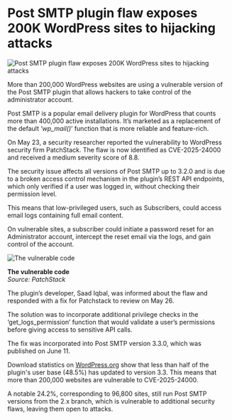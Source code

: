 # Post SMTP plugin flaw exposes 200K WordPress sites to hijacking attacks

![Post SMTP plugin flaw exposes 200K WordPress sites to hijacking attacks](https://www.bleepstatic.com/content/hl-images/2023/12/07/back.jpg)

More than 200,000 WordPress websites are using a vulnerable version of the Post SMTP plugin that allows hackers to take control of the administrator account.

Post SMTP is a popular email delivery plugin for WordPress that counts more than 400,000 active installations. It’s marketed as a replacement of the default ‘_wp_mail()_’ function that is more reliable and feature-rich.

On May 23, a security researcher reported the vulnerability to WordPress security firm PatchStack. The flaw is now identified as CVE-2025-24000 and received a medium severity score of 8.8.

The security issue affects all versions of Post SMTP up to 3.2.0 and is due to a broken access control mechanism in the plugin’s REST API endpoints, which only verified if a user was logged in, without checking their permission level.

This means that low-privileged users, such as Subscribers, could access email logs containing full email content.

On vulnerable sites, a subscriber could initiate a password reset for an Administrator account, intercept the reset email via the logs, and gain control of the account.

![The vulnerable code](https://www.bleepstatic.com/images/news/u/1220909/2025/July/vuln.jpg)

**The vulnerable code**  
_Source: PatchStack_

The plugin’s developer, Saad Iqbal, was informed about the flaw and responded with a fix for Patchstack to review on May 26.

The solution was to incorporate additional privilege checks in the ‘get_logs_permission’ function that would validate a user’s permissions before giving access to sensitive API calls.

The fix was incorporated into Post SMTP version 3.3.0, which was published on June 11.

Download statistics on [WordPress.org](https://wordpress.org/plugins/post-smtp/advanced/) show that less than half of the plugin's user base (48.5%) has updated to version 3.3\. This means that more than 200,000 websites are vulnerable to CVE-2025-24000.

A notable 24.2%, corresponding to 96,800 sites, still run Post SMTP versions from the 2.x branch, which is vulnerable to additional security flaws, leaving them open to attacks.